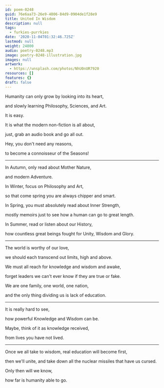 ```yaml
---
id: poem-0248
guid: 76e6aa73-26e9-4806-84d9-0904de1f28e9
title: United In Wisdom
description: null
tags:
  - furkies-purrkies
date: '2020-11-04T01:32:46.725Z'
lastmod: null
weight: 24800
audio: poetry-0248.mp3
image: poetry-0248-illustration.jpg
images: null
artwork:
  - https://unsplash.com/photos/NhU0nUR7920
resources: []
features: {}
draft: false
---
```


Humanity can only grow by looking into its heart,

and slowly learning Philosophy, Sciences, and Art.

It is easy.

It is what the modern non-fiction is all about,

just, grab an audio book and go all out.

Hey, you don't need any reasons,

to become a connoisseur of the Seasons!

---

In Autumn, only read about Mother Nature,

and modern Adventure.

In Winter, focus on Philosophy and Art,

so that come spring you are always chipper and smart.

In Spring, you must absolutely read about Inner Strength,

mostly memoirs just to see how a human can go to great length.

In Summer, read or listen about our History,

how countless great beings fought for Unity, Wisdom and Glory.

---

The world is worthy of our love,

we should each transcend out limits, high and above.

We must all reach for knowledge and wisdom and awake,

forget leaders we can't ever know if they are true or fake.

We are one family, one world, one nation,

and the only thing dividing us is lack of education.

---

It is really hard to see,

how powerful Knowledge and Wisdom can be.

Maybe, think of it as knowledge received,

from lives you have not lived.

---

Once we all take to wisdom, real education will become first,

then we'll unite, and take down all the nuclear missiles that have us cursed.

Only then will we know,

how far is humanity able to go.
